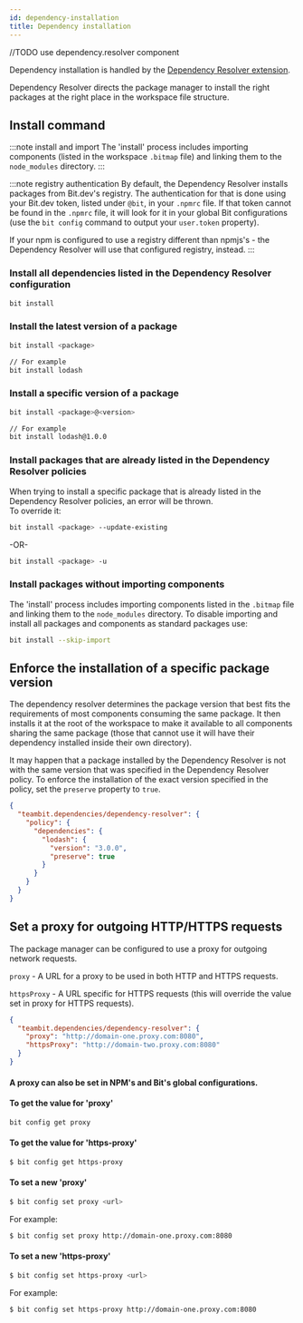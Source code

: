 ```yaml
---
id: dependency-installation
title: Dependency installation
---
```


//TODO use dependency.resolver component

Dependency installation is handled by the [Dependency Resolver extension](https://bit.dev/teambit/dependency-resolver/dependency-resolver).

Dependency Resolver directs the package manager to install the right packages at the right place in the workspace file structure.

## Install command

:::note install and import
The 'install' process includes importing components (listed in the workspace `.bitmap` file) and linking them to the `node_modules` directory.
:::

:::note registry authentication
By default, the Dependency Resolver installs packages from Bit.dev's registry. The authentication for that is done using your Bit.dev token, listed under `@bit`, in your `.npmrc` file.
If that token cannot be found in the `.npmrc` file, it will look for it in your global Bit configurations (use the `bit config` command to output your `user.token` property).

If your npm is configured to use a registry different than npmjs's - the Dependency Resolver will use that configured registry, instead.
:::

### Install all dependencies listed in the Dependency Resolver configuration

```bash
bit install
```

### Install the latest version of a package

```bash
bit install <package>

// For example
bit install lodash
```

### Install a specific version of a package

```bash
bit install <package>@<version>

// For example
bit install lodash@1.0.0
```

### Install packages that are already listed in the Dependency Resolver policies

When trying to install a specific package that is already listed in the Dependency Resolver policies, an error will be thrown.  
To override it:

```bash
bit install <package> --update-existing
```

-OR-

```bash
bit install <package> -u
```

### Install packages without importing components

The 'install' process includes importing components listed in the `.bitmap` file and linking them to the `node_modules` directory.
To disable importing and install all packages and components as standard packages use:

```bash
bit install --skip-import
```

## Enforce the installation of a specific package version

The dependency resolver determines the package version that best fits the requirements of most components consuming the same package.
It then installs it at the root of the workspace to make it available to all components sharing the same package (those that cannot use it will have their dependency installed inside their own directory).

It may happen that a package installed by the Dependency Resolver is not with the same version that was specified in the Dependency Resolver policy.
To enforce the installation of the exact version specified in the policy, set the `preserve` property to `true`.

```json
{
  "teambit.dependencies/dependency-resolver": {
    "policy": {
      "dependencies": {
        "lodash": {
          "version": "3.0.0",
          "preserve": true
        }
      }
    }
  }
}
```

## Set a proxy for outgoing HTTP/HTTPS requests

The package manager can be configured to use a proxy for outgoing network requests.

`proxy` - A URL for a proxy to be used in both HTTP and HTTPS requests.

`httpsProxy` - A URL specific for HTTPS requests (this will override the value set in proxy for HTTPS requests).

```json title="workspace.json"
{
  "teambit.dependencies/dependency-resolver": {
    "proxy": "http://domain-one.proxy.com:8080",
    "httpsProxy": "http://domain-two.proxy.com:8080"
  }
}
```

#### A proxy can also be set in NPM's and Bit's global configurations.

#### To get the value for 'proxy'

```bash
bit config get proxy
```

#### To get the value for 'https-proxy'

```bash
$ bit config get https-proxy
```

#### To set a new 'proxy'

```bash
$ bit config set proxy <url>
```

For example:

```bash
$ bit config set proxy http://domain-one.proxy.com:8080
```

#### To set a new 'https-proxy'

```bash
$ bit config set https-proxy <url>
```

For example:

```bash
$ bit config set https-proxy http://domain-one.proxy.com:8080
```

